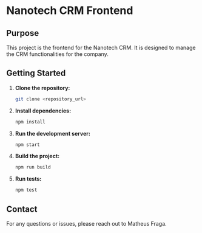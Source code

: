
# Nanotech CRM Frontend

## Purpose
This project is the frontend for the Nanotech CRM. It is designed to manage the CRM functionalities for the company.

## Getting Started

1. **Clone the repository:**
   ```sh
   git clone <repository_url>
   ```

2. **Install dependencies:**
   ```sh
   npm install
   ```

3. **Run the development server:**
   ```sh
   npm start
   ```

4. **Build the project:**
   ```sh
   npm run build
   ```

5. **Run tests:**
   ```sh
   npm test
   ```

## Contact
For any questions or issues, please reach out to Matheus Fraga.
